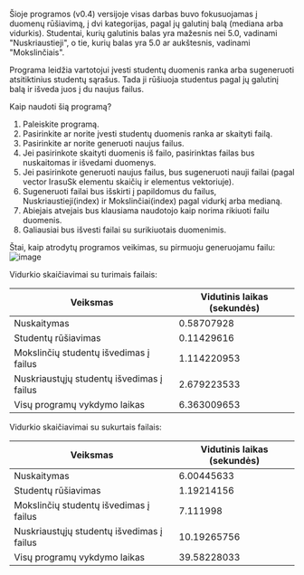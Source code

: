 Šioje programos (v0.4) versijoje visas darbas buvo fokusuojamas į duomenų rūšiavimą, į dvi kategorijas, pagal jų galutinį balą (mediana arba vidurkis). Studentai, kurių galutinis balas yra mažesnis nei 5.0, vadinami "Nuskriaustieji", o tie, kurių balas yra 5.0 ar aukštesnis, vadinami "Mokslinčiais".

Programa leidžia vartotojui įvesti studentų duomenis ranka arba sugeneruoti atsitiktinius studentų sąrašus. Tada ji rūšiuoja studentus pagal jų galutinį balą ir išveda juos į du naujus failus.

Kaip naudoti šią programą?
1. Paleiskite programą.
2. Pasirinkite ar norite įvesti studentų duomenis ranka ar skaityti failą.
3. Pasirinkite ar norite generuoti naujus failus.
5. Jei pasirinkote skaityti duomenis iš failo, pasirinktas failas bus nuskaitomas ir išvedami duomenys.
6. Jei pasirinkote generuoti naujus failus, bus sugeneruoti nauji failai (pagal vector IrasuSk elementu skaičių ir elementus vektoriuje).
7. Sugeneruoti failai bus išskirti į papildomus du failus, Nuskriaustieji(index) ir Mokslinčiai(index) pagal vidurkį arba medianą.
8. Abiejais atvejais bus klausiama naudotojo kaip norima rikiuoti failu duomenis.
9. Galiausiai bus išvesti failai su surikiuotais duomenimis.

Štai, kaip atrodytų programos veikimas, su pirmuoju generuojamu failu:
![image](https://github.com/Ignas420/Objektinis_prog/assets/145566919/e6641817-7a9f-4054-a1f2-b7ea10e94787)

Vidurkio skaičiavimai su turimais failais:

| Veiksmas                                         | Vidutinis laikas (sekundės)     |
|--------------------------------------------------|---------------------------------|
| Nuskaitymas                                      | 0.58707928                     |
| Studentų rūšiavimas                              | 0.11429616                     |
| Mokslinčių studentų išvedimas į failus          | 1.114220953             |
| Nuskriaustųjų studentų išvedimas į failus       | 2.679223533             |
| Visų programų vykdymo laikas                    | 6.363009653              |

Vidurkio skaičiavimai su sukurtais failais:

| Veiksmas                                    | Vidutinis laikas (sekundės) |
|-----------------------------------------|------------------|
| Nuskaitymas                                 | 6.00445633       |
| Studentų rūšiavimas                                 | 1.19214156       |
| Mokslinčių studentų išvedimas į failus    | 7.111998         |
| Nuskriaustųjų studentų išvedimas į failus   | 10.19265756      |
| Visų programų vykdymo laikas                      | 39.58228033      |

